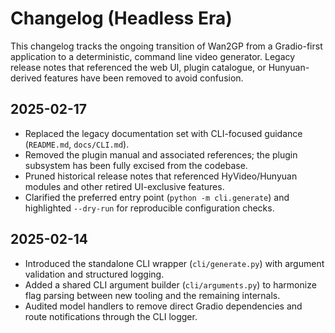 # Changelog (Headless Era)

This changelog tracks the ongoing transition of Wan2GP from a Gradio-first application to a deterministic, command line video generator. Legacy release notes that referenced the web UI, plugin catalogue, or Hunyuan-derived features have been removed to avoid confusion.

## 2025-02-17
- Replaced the legacy documentation set with CLI-focused guidance (`README.md`, `docs/CLI.md`).
- Removed the plugin manual and associated references; the plugin subsystem has been fully excised from the codebase.
- Pruned historical release notes that referenced HyVideo/Hunyuan modules and other retired UI-exclusive features.
- Clarified the preferred entry point (`python -m cli.generate`) and highlighted `--dry-run` for reproducible configuration checks.

## 2025-02-14
- Introduced the standalone CLI wrapper (`cli/generate.py`) with argument validation and structured logging.
- Added a shared CLI argument builder (`cli/arguments.py`) to harmonize flag parsing between new tooling and the remaining internals.
- Audited model handlers to remove direct Gradio dependencies and route notifications through the CLI logger.
